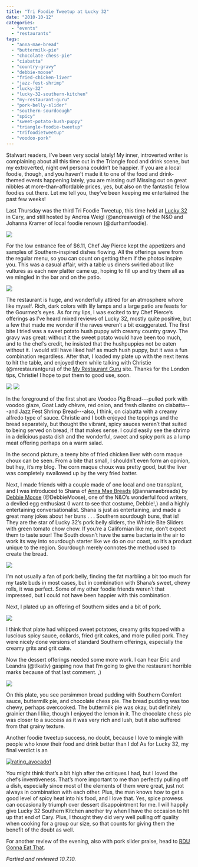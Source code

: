 ```yaml
---
title: "Tri Foodie Tweetup at Lucky 32"
date: "2010-10-12"
categories:
  - "events"
  - "restaurants"
tags:
  - "anna-mae-bread"
  - "buttermilk-pie"
  - "chocolate-chess-pie"
  - "ciabatta"
  - "country-gravy"
  - "debbie-moose"
  - "fried-chicken-liver"
  - "jazz-fest-shrimp"
  - "lucky-32"
  - "lucky-32-southern-kitchen"
  - "my-restaurant-guru"
  - "pork-belly-slider"
  - "southern-sourdoough"
  - "spicy"
  - "sweet-potato-hush-puppy"
  - "triangle-foodie-tweetup"
  - "trifoodietweetup"
  - "voodoo-pork"
---
```


Stalwart readers, I’ve been very social lately! My inner, introverted writer is complaining about all this time out in the Triangle food and drink scene, but my extroverted, night owl persona couldn’t be happier. If you are a local foodie, though, and you haven’t made it to one of the food and drink-themed events happening lately, you are missing out! Missing out on great nibbles at more-than-affordable prices, yes, but also on the fantastic fellow foodies out there. Let me tell you, they’ve been keeping me entertained the past few weeks!

Last Thursday was the third Tri Foodie Tweetup, this time held at [Lucky 32](http://www.lucky32.com/cary.htm) in Cary, and still hosted by Andrea Weigl (@andreaweigl) of the N&O and Johanna Kramer of local foodie renown (@durhamfoodie).

![](https://thegourmez-wpmedia.s3.amazonaws.com/2024/07/lucky3201.jpg)

For the low entrance fee of $6.11, Chef Jay Pierce kept the appetizers and samples of Southern-inspired dishes flowing. All the offerings were from the regular menu, so you can count on getting them if the photos inspire you. This was a casual affair, with a table us diners swirled about like vultures as each new platter came up, hoping to fill up and try them all as we mingled in the bar and on the patio.

![](https://thegourmez-wpmedia.s3.amazonaws.com/2024/07/lucky3202.jpg)

The restaurant is huge, and wonderfully attired for an atmosphere whore like myself. Rich, dark colors with lily lamps and a large patio are feasts for the Gourmez’s eyes. As for my lips, I was excited to try Chef Pierce’s offerings as I’ve heard mixed reviews of Lucky 32, mostly quite positive, but a few that made me wonder if the raves weren’t a bit exaggerated. The first bite I tried was a sweet potato hush puppy with creamy country gravy. The gravy was great: without it the sweet potato would have been too much, and to the chef’s credit, he insisted that the hushpuppies not be eaten without it. I would still have liked half as much hush puppy, but it was a fun combination regardless. After that, I loaded my plate up with the next items to hit the table, and enjoyed them while talking with Christie (@mrestaurantguru) of the [My Restaurant Guru](http://www.myrestaurantguru.com/index.html) site. Thanks for the London tips, Christie! I hope to put them to good use, soon.

![](https://thegourmez-wpmedia.s3.amazonaws.com/2024/07/lucky3203.jpg)  ![](https://thegourmez-wpmedia.s3.amazonaws.com/2024/07/lucky3204.jpg)

In the foreground of the first shot are Voodoo Pig Bread---pulled pork with voodoo glaze, Goat Lady chèvre, red onion, and fresh cilantro on ciabatta---and Jazz Fest Shrimp Bread---also, I think, on ciabatta with a creamy alfredo type of sauce. Christie and I both enjoyed the toppings and the bread separately, but thought the vibrant, spicy sauces weren’t that suited to being served on bread, if that makes sense. I could easily see the shrimp in a delicious pasta dish and the wonderful, sweet and spicy pork as a lump meat offering perhaps on a warm salad.

In the second picture, a teeny bite of fried chicken liver with corn maque choux can be seen. From a bite that small, I shouldn’t even form an opinion, but hey, it’s my blog. The corn maque choux was pretty good, but the liver was completely swallowed up by the very fried batter.

Next, I made friends with a couple made of one local and one transplant, and I was introduced to Shana of [Anna Mae Breads](http://www.annamaebreads.com/) (@annamaebreads) by [Debbie Moose](http://www.debbiemoose.com/index.cfm) (@DebbieMoose), one of the N&O’s wonderful food writers, a deviled egg enthusiast (I want to see that costume, Debbie!,) and a highly entertaining conversationalist. Shana is just as entertaining, and made a great many jokes about her buns . . . Southern sourdough buns, that is! They are the star of Lucky 32’s pork belly sliders, the Whistle Bite Sliders with green tomato chow chow. If you’re a Californian like me, don’t expect them to taste sour! The South doesn’t have the same bacteria in the air to work its way into sourdough starter like we do on our coast, so it’s a product unique to the region. Sourdough merely connotes the method used to create the bread.

![](https://thegourmez-wpmedia.s3.amazonaws.com/2024/07/lucky3206.jpg)

I’m not usually a fan of pork belly, finding the fat marbling a bit too much for my taste buds in most cases, but in combination with Shana’s sweet, chewy rolls, it was perfect. Some of my other foodie friends weren’t that impressed, but I could not have been happier with this combination.

Next, I plated up an offering of Southern sides and a bit of pork.

![](https://thegourmez-wpmedia.s3.amazonaws.com/2024/07/lucky3205.jpg)

I think that plate had whipped sweet potatoes, creamy grits topped with a luscious spicy sauce, collards, fried grit cakes, and more pulled pork. They were nicely done versions of standard Southern offerings, especially the creamy grits and grit cake.

Now the dessert offerings needed some more work. I can hear Eric and Leandra (@tlkativ) gasping now that I’m going to give the restaurant horrible marks because of that last comment. ,)

![](https://thegourmez-wpmedia.s3.amazonaws.com/2024/07/lucky3207.jpg)

On this plate, you see persimmon bread pudding with Southern Comfort sauce, buttermilk pie, and chocolate chess pie. The bread pudding was too chewy, perhaps overcooked. The buttermilk pie was okay, but definitely grainier than I like, though I enjoyed the lemon in it. The chocolate chess pie was closer to a success as it was very rich and lush, but it also suffered from that grainy texture.

Another foodie tweetup success, no doubt, because I love to mingle with people who know their food and drink better than I do! As for Lucky 32, my final verdict is an




<div class="caption">

[![](http://s3.amazonaws.com/thegourmez-wpmedia/2009/02/rating_avocado1.gif "rating_avocado1")](http://s3.amazonaws.com/thegourmez-wpmedia/2009/02/rating_avocado1.gif)</div>


You might think that’s a bit high after the critiques I had, but I loved the chef’s inventiveness. That’s more important to me than perfectly pulling off a dish, especially since most of the elements of them were great, just not always in combination with each other. Plus, the man knows how to get a good level of spicy heat into his food, and I love that. Yes, spice prowess can occasionally triumph over dessert disappointment for me. I will happily give Lucky 32 Southern Kitchen another try when I have the occasion to hit up that end of Cary. Plus, I thought they did very well pulling off quality when cooking for a group our size, so that counts for giving them the benefit of the doubt as well.

For another review of the evening, also with pork slider praise, head to [RDU Gonna Eat That](http://rdugonnaeatthat.wordpress.com/2010/10/09/lucky-32-hooray/).

_Partied and reviewed 10.7.10._

